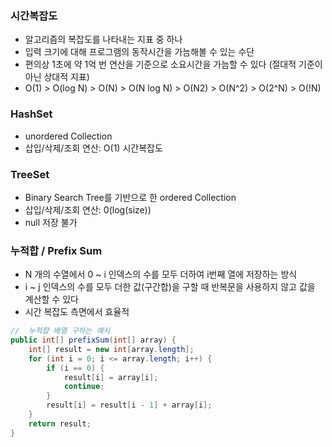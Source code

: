 ### 시간복잡도
- 알고리즘의 복잡도를 나타내는 지표 중 하나
- 입력 크기에 대해 프로그램의 동작시간을 가늠해볼 수 있는 수단
- 편의상 1초에 약 1억 번 연산을 기준으로 소요시간을 가늠할 수 있다 (절대적 기준이 아닌 상대적 지표)
- O(1) > O(log N) > O(N) > O(N log N) > O(N2) > O(N^2) > O(2^N) > O(!N)

### HashSet
- unordered Collection
- 삽입/삭제/조회 연산: O(1) 시간복잡도

### TreeSet
- Binary Search Tree를 기반으로 한 ordered Collection
- 삽입/삭제/조회 연산: 0(log(size))
- null 저장 불가

### 누적합 / Prefix Sum
- N 개의 수열에서 0 ~ i 인덱스의 수를 모두 더하여 i번째 열에 저장하는 방식
- i ~ j 인덱스의 수를 모두 더한 값(구간합)을 구할 때 반복문을 사용하지 않고 값을 계산할 수 있다
- 시간 복잡도 측면에서 효율적
```java
//  누적합 배열 구하는 예시
public int[] prefixSum(int[] array) {
    int[] result = new int[array.length];
    for (int i = 0; i <= array.length; i++) {
        if (i == 0) {
            result[i] = array[i];
            continue;
        }
        result[i] = result[i - 1] + array[i];
    }
    return result;
}
```